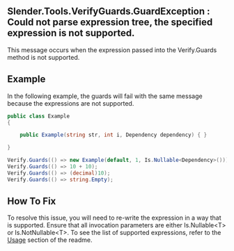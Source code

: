 ## Slender.Tools.VerifyGuards.GuardException :<br/> Could not parse expression tree, the specified expression is not supported.
This message occurs when the expression passed into the Verify.Guards method is not supported.

## Example
In the following example, the guards will fail with the same message because the expressions are not supported.
```csharp
public class Example
{

    public Example(string str, int i, Dependency dependency) { }

}
```
```csharp
Verify.Guards(() => new Example(default, 1, Is.Nullable<Dependency>())); // All parameters must only be Is.Nullable<T> or Is.NotNullable<T>
Verify.Guards(() => 10 + 10);
Verify.Guards(() => (decimal)10);
Verify.Guards(() => string.Empty);
```
## How To Fix
To resolve this issue, you will need to re-write the expression in a way that is supported.
Ensure that all invocation parameters are either Is.Nullable&lt;T&gt; or Is.NotNullable&lt;T&gt;.
To see the list of supported expressions, refer to the [Usage](\..\README.md#Usage 'Usage') section of the readme.